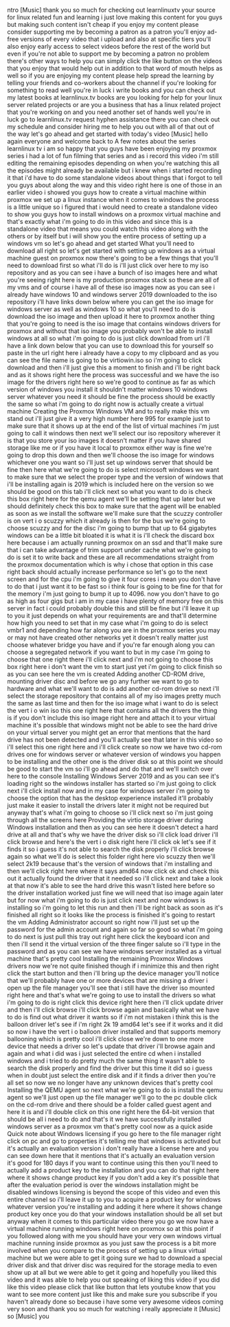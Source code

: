 ntro
[Music]
thank you so much for checking out
learnlinuxtv your source for linux
related fun and learning
i just love making this content for you
guys
but making such content isn't cheap
if you enjoy my content please consider
supporting me by becoming a patron
as a patron you'll enjoy ad-free
versions of every video that i upload
and also at specific tiers you'll also
enjoy early access to select videos
before the rest of the world
but even if you're not able to support
me by becoming a patron no problem
there's other ways to help you can
simply click the like button on the
videos that you enjoy that would help
out
in addition to that word of mouth helps
as well so if you are enjoying my
content please help spread the learning
by telling your friends and co-workers
about the channel
if you're looking for something to read
well you're in luck i write books and
you can check out my latest books at
learnlinux.tv
books
are you looking for help for your linux
server related projects or are you a
business that has a linux related
project that you're working on and you
need another set of hands well you're in
luck go to learnlinux.tv
request hyphen assistance there you can
check out my schedule and consider
hiring me to help you out
with all of that out of the way let's go
ahead and get started with today's video
[Music]
hello again everyone and welcome back to
A few notes about the series
learnlinux tv
i am so happy that you guys have been
enjoying my proxmox series i had a lot
of fun filming that series and as i
record this video i'm still editing the
remaining episodes depending on when
you're watching this all the episodes
might already be available but i knew
when i started recording it that i'd
have to do some standalone videos about
things that i forgot to tell you guys
about along the way
and this video right here is one of
those
in an earlier video i showed you guys
how to create a virtual machine within
proxmox we set up a linux instance
when it comes to windows the process is
a little unique so i figured that i
would need to create a standalone video
to show you guys how to install windows
on a proxmox virtual machine and that's
exactly what i'm going to do in this
video and since this is a standalone
video that means you could watch this
video along with the others or by itself
but i will show you the entire process
of setting up a windows vm so let's go
ahead and get started
What you'll need to download
all right so let's get started with
setting up windows as a virtual machine
guest on proxmox
now there's going to be a few things
that you'll need to download first
so what i'll do is i'll just click over
here to my iso repository
and as you can see i have a bunch of iso
images here
and what you're seeing right here is my
production proxmox stack
so these are all of my vms and of course
i have all of these iso images
now as you can see i already have
windows 10 and windows server 2019
downloaded to the iso repository
i'll have links down below where you can
get the iso image for windows server as
well as windows 10
so what you'll need to do is download
the iso image and then upload it here to
proxmox
another thing that you're going to need
is the iso image that contains windows
drivers for proxmox
and without that iso image you probably
won't be able to install windows at all
so what i'm going to do is just click
download from url
i'll have a link down below that you can
use to download this for yourself
so paste in the url right here i already
have a copy to my clipboard
and as you can see the file name is
going to be virtiowin.iso
so i'm going to click download
and then i'll just give this a moment to
finish and i'll be right back
and as it shows right here
the process was successful
and we have the iso image for the
drivers right here so we're good to
continue
as far as which version of windows you
install it shouldn't matter windows 10
windows server whatever you need it
should be fine the process should be
exactly the same
so what i'm going to do right now is
actually create a virtual machine
Creating the Proxmox Windows VM
and to really make this vm stand out
i'll just give it a very high number
here 995 for example just to make sure
that it shows up at the end of the list
of virtual machines
i'm just going to call it windows
then next we'll select our iso
repository wherever it is that you store
your iso images
it doesn't matter if you have shared
storage like me or if you have it local
to proxmox either way is fine
we're going to drop this down
and then we'll choose the iso image for
windows whichever one you want
so i'll just set up windows server that
should be fine
then here what we're going to do is
select microsoft windows we want to make
sure that we select the proper type
and the version of windows that i'll be
installing again is 2019 which is
included here on the version so we
should be good on this tab i'll click
next
so what you want to do is check this box
right here for the qemu agent we'll be
setting that up later but we should
definitely check this box to make sure
that the agent will be enabled as soon
as we install the software
we'll make sure that the scuzzy
controller is on vert i o scuzzy which
it already is
then for the bus we're going to choose
scuzzy
and for the disc i'm going to bump that
up to 64 gigabytes windows can be a
little bit bloated it is what it is
i'll check the discard box here because
i am actually running proxmox on an ssd
and that'll make sure that i can take
advantage of trim support
under cache what we're going to do is
set it to write back
and these are all recommendations
straight from the proxmox documentation
which is why i chose that option
in this case right back should actually
increase performance
so let's go to the next screen and for
the cpu
i'm going to give it four cores
i mean you don't have to do that i just
want it to be fast
so i think four is going to be fine for
that
for the memory i'm just going to bump it
up to 4096.
now you don't have to go as high as four
gigs but i am in my case i have plenty
of memory free on this server
in fact i could probably double this and
still be fine
but i'll leave it up to you it just
depends on what your requirements are
and that'll determine how high you need
to set that
in my case what i'm going to do is
select vmbr1
and depending how far along you are in
the proxmox series you may or may not
have created other networks yet it
doesn't really matter just choose
whatever bridge you have and if you're
far enough along you can choose a
segregated network if you want to
but in my case i'm going to choose that
one right there
i'll click next
and i'm not going to choose this box
right here
i don't want the vm to start just yet
i'm going to click finish
so as you can see here the vm is created
Adding another CD-ROM drive, mounting driver disc
and before we go any further we want to
go to hardware
and what we'll want to do is add another
cd-rom drive
so next i'll select the storage
repository that contains all of my iso
images
pretty much the same as last time
and then for the iso image what i want
to do is select the vert i o win iso
this one right here that contains all
the drivers
the thing is if you don't include this
iso image right here and attach it to
your virtual machine it's possible that
windows might not be able to see the
hard drive on your virtual server
you might get an error that mentions
that the hard drive has not been
detected
and you'll actually see that later in
this video
so i'll select this one right here
and i'll click create
so now we have two cd-rom drives
one for windows server
or whatever version of windows you
happen to be installing
and the other one is the driver disk so
at this point we should be good to start
the vm so i'll go ahead and do that
and we'll switch over here to the
console
Installing Windows Server 2019
and as you can see it's loading
right so the windows installer has
started
so i'm just going to click next
i'll click install now
and in my case for windows server i'm
going to choose the option that has the
desktop experience installed
it'll probably just make it easier to
install the drivers later it might not
be required but anyway that's what i'm
going to choose so i'll click next
so i'm just going through all the
screens here
Providing the virtio storage driver during Windows installation
and then as you can see here it doesn't
detect a hard drive at all
and that's why we have the driver disk
so i'll click load driver
i'll click browse
and here's the vert i o disk right here
i'll click ok let's see if it finds it
so i guess it's not able to search the
disk properly i'll click browse again
so what we'll do is select this folder
right here vio scuzzy
then we'll select 2k19 because that's
the version of windows that i'm
installing
and then we'll click right here where it
says amd64
now click ok
and check this out it actually found the
driver that it needed
so i'll click next
and take a look at that now it's able to
see the hard drive this wasn't listed
here before
so the driver installation worked just
fine
we will need that iso image again later
but for now what i'm going to do is just
click next
and now windows is installing so i'm
going to let this run and then i'll be
right back as soon as it's finished
all right so it looks like the process
is finished it's going to restart the vm
Adding Administrator account
so right now i'll just set up the
password for the admin account
and again
so far so good so what i'm going to do
next is just pull this tray out right
here
click the keyboard icon
and then i'll send it the virtual
version of the three finger salute
so i'll type in the password
and as you can see we have windows
server installed as a virtual machine
that's pretty cool
Installing the remaining Proxmox Windows drivers
now we're not quite finished though if i
minimize this
and then right click the start button
and then i'll bring up the device
manager
you'll notice that we'll probably have
one or more devices that are missing a
driver
i open up the file manager
you'll see that i still have the driver
iso mounted right here
and that's what we're going to use to
install the drivers
so what i'm going to do is right click
this device right here
then i'll click update driver
and then i'll click browse
i'll click browse again
and basically what we have to do is find
out what driver it wants
so if i'm not mistaken i think this is
the balloon driver
let's see if i'm right 2k 19
amd64 let's see if it works
and it did
so now i have the vert i o balloon
driver installed
and that supports memory ballooning
which is pretty cool
i'll click close
we're down to one more device that needs
a driver so let's update that driver
i'll browse again and again
and what i did was i just selected the
entire cd
when i installed windows and i tried to
do pretty much the same thing it wasn't
able to search the disk properly and
find the driver but this time it did so
i guess when in doubt just select the
entire disk and if it finds a driver
then you're all set
so now we no longer have any unknown
devices that's pretty cool
Installing the QEMU agent
so next what we're going to do is
install the qemu agent
so we'll just open up the file manager
we'll go to the pc
double click on the cd-rom drive
and there should be a folder called
guest agent and here it is
and i'll double click on this one right
here the 64-bit version
that should be all i need to do
and that's it
we have successfully installed windows
server as a proxmox vm that's pretty
cool
now as a quick aside
Quick note about Windows licensing
if you go here to the file manager right
click on pc and go to properties
it's telling me that windows is
activated
but it's actually an evaluation version
i don't really have a license here
and you can see down here that it
mentions that it's actually an
evaluation version it's good for 180
days
if you want to continue using this then
you'll need to actually add a product
key to the installation and you can do
that right here where it shows change
product key
if you don't add a key it's possible
that after the evaluation period is over
the windows installation might be
disabled
windows licensing is beyond the scope of
this video and even this entire channel
so i'll leave it up to you to acquire a
product key for windows whatever version
you're installing and adding it here
where it shows change product key once
you do that your windows installation
should be all set
but anyway when it comes to this
particular video there you go we now
have a virtual machine running windows
right here on proxmox
so at this point if you followed along
with me you should have your very own
windows virtual machine running inside
proxmox
as you just saw the process is a bit
more involved when you compare to the
process of setting up a linux virtual
machine but we were able to get it going
sure we had to download a special driver
disk and that driver disc was required
for the storage media to even show up at
all but we were able to get it going and
hopefully you liked this video and it
was able to help you out
speaking of liking this video if you did
like this video please click that like
button that lets youtube know that you
want to see more content just like this
and make sure you subscribe if you
haven't already done so because i have
some very awesome videos coming very
soon and thank you so much for watching
i really appreciate it
[Music]
so
[Music]
you
